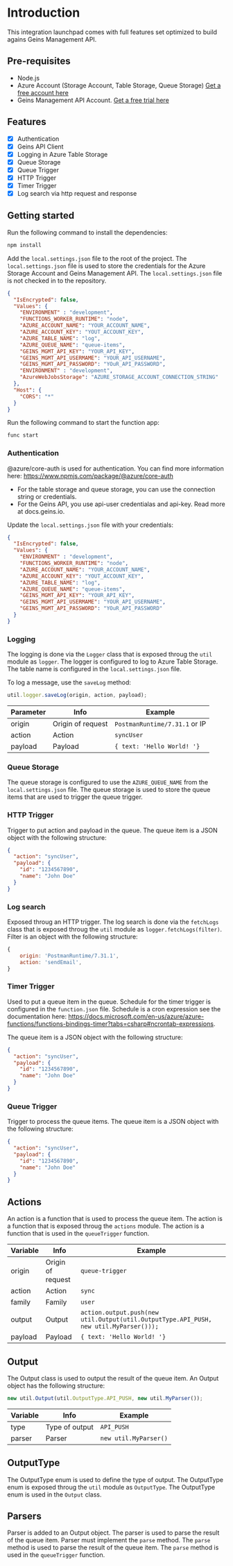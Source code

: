 # Introduction
This integration launchpad comes with full features set optimized to build agains Geins Management API.


## Pre-requisites
- Node.js
- Azure Account (Storage Account, Table Storage, Queue Storage) [Get a free account here](https://azure.microsoft.com/en-us/free/)
- Geins Management API Account. [Get a free trial here](https://www.geins.io)


## Features
- [x] Authentication
- [x] Geins API Client
- [x] Logging in Azure Table Storage
- [x] Queue Storage
- [x] Queue Trigger
- [x] HTTP Trigger
- [x] Timer Trigger
- [x] Log search via http request and response

## Getting started 
Run the following command to install the dependencies:
```bash
npm install
```

Add the `local.settings.json` file to the root of the project. The `local.settings.json` file is used to store the credentials for the Azure Storage Account and Geins Management API. The `local.settings.json` file is not checked in to the repository.

```json
{
  "IsEncrypted": false,
  "Values": {
    "ENVIRONMENT" : "development",
    "FUNCTIONS_WORKER_RUNTIME": "node",
    "AZURE_ACCOUNT_NAME": "YOUR_ACCOUNT_NAME",
    "AZURE_ACCOUNT_KEY": "YOUT_ACCOUNT_KEY",
    "AZURE_TABLE_NAME": "log",
    "AZURE_QUEUE_NAME": "queue-items",
    "GEINS_MGMT_API_KEY": "YOUR_API_KEY",
    "GEINS_MGMT_API_USERMAME": "YOUR_API_USERNAME",
    "GEINS_MGMT_API_PASSWORD": "YOuR_API_PASSWORD",
    "ENVIRONMENT" : "development",
    "AzureWebJobsStorage": "AZURE_STORAGE_ACCOUNT_CONNECTION_STRING"
  },
  "Host": {
    "CORS": "*"
  }
}
```

Run the following command to start the function app:
```bash
func start
```



### Authentication
@azure/core-auth is used for authentication. You can find more information here: https://www.npmjs.com/package/@azure/core-auth

- For the table storage and queue storage, you can use the connection string or credentials. 
- For the Geins API, you use api-user credentialas and api-key. Read more at docs.geins.io.

Update the `local.settings.json` file with your credentials:
```json
{
  "IsEncrypted": false,
  "Values": {
    "ENVIRONMENT" : "development",
    "FUNCTIONS_WORKER_RUNTIME": "node",
    "AZURE_ACCOUNT_NAME": "YOUR_ACCOUNT_NAME",
    "AZURE_ACCOUNT_KEY": "YOUT_ACCOUNT_KEY",
    "AZURE_TABLE_NAME": "log",
    "AZURE_QUEUE_NAME": "queue-items",
    "GEINS_MGMT_API_KEY": "YOUR_API_KEY",
    "GEINS_MGMT_API_USERMAME": "YOUR_API_USERNAME",
    "GEINS_MGMT_API_PASSWORD": "YOuR_API_PASSWORD"
  }
}
```


### Logging
The logging is done via the `Logger` class that is exposed throug the `util` module as `logger`. The logger is configured to log to Azure Table Storage. The table name is configured in the `local.settings.json` file.

To log a message, use the `saveLog` method:
```javascript
util.logger.saveLog(origin, action, payload);
```
| Parameter | Info | Example |
|-|-|-|
| origin | Origin of request | `PostmanRuntime/7.31.1` or IP |
| action | Action | `syncUser` |
| payload | Payload | `{ text: 'Hello World! '}` | 

### Queue Storage
The queue storage is configured to use the `AZURE_QUEUE_NAME` from the `local.settings.json` file. The queue storage is used to store the queue items that are used to trigger the queue trigger.

### HTTP Trigger
Trigger to put action and payload in the queue. The queue item is a JSON object with the following structure:
```json
{
  "action": "syncUser",
  "payload": {
    "id": "1234567890",
    "name": "John Doe"
  }
}
```

### Log search 
Exposed throug an HTTP trigger. The log search is done via the `fetchLogs` class that is exposed throug the `util` module as `logger.fetchLogs(filter)`. Filter is an object with the following structure:
```javascript
{ 
    origin: 'PostmanRuntime/7.31.1', 
    action: 'sendEmail',
}
```

### Timer Trigger
Used to put a queue item in the queue. Schedule for the timer trigger is configured in the `function.json` file. Schedule is a cron expression see the documentation here: https://docs.microsoft.com/en-us/azure/azure-functions/functions-bindings-timer?tabs=csharp#ncrontab-expressions.

The queue item is a JSON object with the following structure:
```json
{
  "action": "syncUser",
  "payload": {
    "id": "1234567890",
    "name": "John Doe"
  }
}
```

### Queue Trigger
Trigger to process the queue items. The queue item is a JSON object with the following structure:
```json
{
  "action": "syncUser",
  "payload": {
    "id": "1234567890",
    "name": "John Doe"
  }
}
```

## Actions
An action is a function that is used to process the queue item. The action is a function that is exposed throug the `actions` module. The action is a function that is used in the `queueTrigger` function.

| Variable | Info | Example |
|-|-|-|
| origin | Origin of request | `queue-trigger` |
| action | Action | `sync` |
| family | Family | `user` |
| output | Output | `action.output.push(new util.Output(util.OutputType.API_PUSH, new util.MyParser()));` |
| payload | Payload | `{ text: 'Hello World! '}` |

## Output
The Output class is used to output the result of the queue item. An Output object has the following structure:
```javascript
new util.Output(util.OutputType.API_PUSH, new util.MyParser());
```
| Variable | Info | Example |
|-|-|-|
| type | Type of output | `API_PUSH` |
| parser | Parser | `new util.MyParser()` |

## OutputType
The OutputType enum is used to define the type of output. The OutputType enum is exposed throug the `util` module as `OutputType`. The OutputType enum is used in the `Output` class.

## Parsers
Parser is added to an Output object. The parser is used to parse the result of the queue item. Parser must implement the `parse` method. The `parse` method is used to parse the result of the queue item. The `parse` method is used in the `queueTrigger` function.



